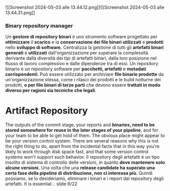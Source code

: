 ![[Screenshot 2024-05-03 alle 13.44.12.png]]![[Screenshot 2024-05-03 alle 13.44.31.png]]
### Binary repository manager
Un **gestore di repository binari** è uno strumento software progettato per **ottimizzare** il **scarico** e la **conservazione dei file binari utilizzati** e **prodotti** nello **sviluppo di software.** Centralizza la gestione di tutti gli **artefatti binari generati** e **utilizzati** dall'organizzazione per superare la complessità derivante dalla diversità dei tipi di artefatti binari, dalla loro posizione nel flusso di lavoro complessivo e dalle dipendenze tra di essi.
Un repository binario è un repository software per **pacchetti, artefatti** e **metadati corrispondenti**. Può essere utilizzato per archiviare **file binarie prodotte** da un'organizzazione stessa, come i rilasci dei prodotti e le build notturne dei prodotti, **o per file binari di terze parti** che devono essere **trattati in modo diverso per ragioni sia tecniche che legali**.
# Artifact Repository
The outputs of the commit stage, your reports and **binaries, need to be stored somewhere for reuse in the later stages of your pipeline**, and for your team to be able to get hold of them. The obvious place might appear to be your version control system. There are several reasons why this is not the right thing to do, apart from the incidental facts that in this way you're likely to work through disk space fast, and that some version control systems won't support such behavior.
Il repository degli artefatti è un tipo insolito di sistema di controllo delle versioni, in quanto **deve mantenere solo alcune versioni.** Una volta che una **release candidate ha superato una certa fase della pipeline di distribuzione, non ci interessa più.** Quindi possiamo, se lo desideriamo, eliminare i binari e i report dal repository degli artefatti.
It is essential... slide 6/22